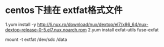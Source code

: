 # centos下挂在 extfat格式文件
1.yum install -y http://li.nux.ro/download/nux/dextop/el7/x86_64/nux-dextop-release-0-5.el7.nux.noarch.rpm
2.yum install exfat-utils fuse-exfat

mount -t extfat /dev/sdc /data
